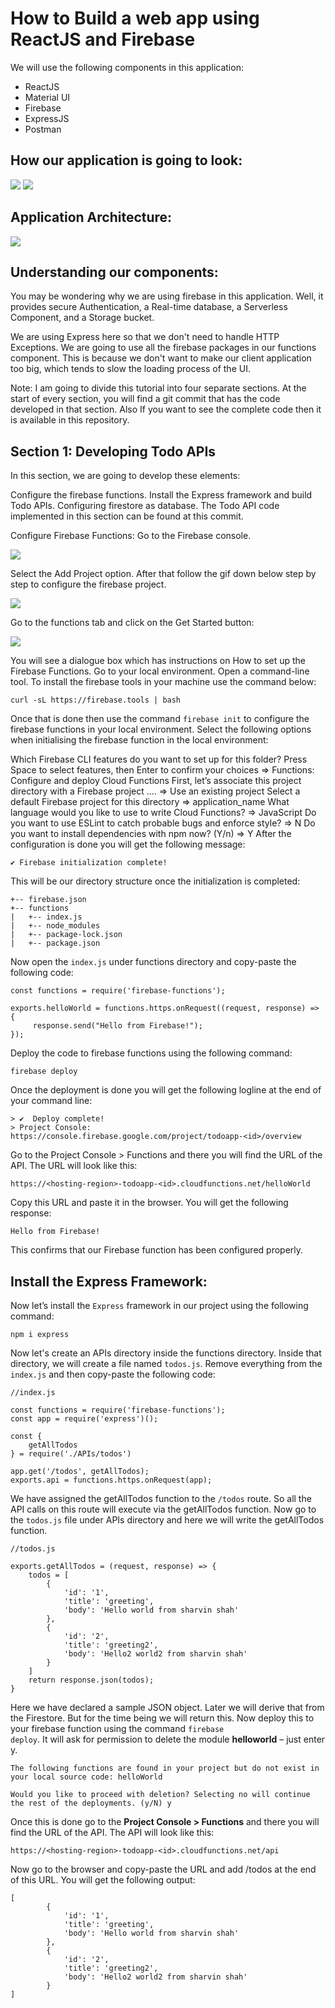 # How to Build a web app using ReactJS and Firebase

We will use the following components in this application:

- ReactJS
- Material UI
- Firebase
- ExpressJS
- Postman

## How our application is going to look:

![](./docs/account_creation.gif)
![](./docs/ezgif.com-optimize.gif)

## Application Architecture:

![](./docs/dashboard.png)

## Understanding our components:

You may be wondering why we are using firebase in this application. Well, it provides secure Authentication, a Real-time database, a Serverless Component, and a Storage bucket.

We are using Express here so that we don't need to handle HTTP Exceptions. We are going to use all the firebase packages in our functions component. This is because we don't want to make our client application too big, which tends to slow the loading process of the UI.

Note: I am going to divide this tutorial into four separate sections. At the start of every section, you will find a git commit that has the code developed in that section. Also If you want to see the complete code then it is available in this repository.

## Section 1: Developing Todo APIs
In this section, we are going to develop these elements:

Configure the firebase functions.
Install the Express framework and build Todo APIs.
Configuring firestore as database.
The Todo API code implemented in this section can be found at this commit.

Configure Firebase Functions:
Go to the Firebase console.

![](./docs/FirebaseFunctions.png)

Select the Add Project option. After that follow the gif down below step by step to configure the firebase project.

![](./docs/FirebaseConfigure.gif)

Go to the functions tab and click on the Get Started button:

![](./docs/FirebaseFunctionConfig1.png)

You will see a dialogue box which has instructions on How to set up the Firebase Functions. Go to your local environment. Open a command-line tool. To install the firebase tools in your machine use the command below:

```
curl -sL https://firebase.tools | bash
```

Once that is done then use the command <code>firebase init</code> to configure the firebase functions in your local environment. Select the following options when initialising the firebase function in the local environment:

Which Firebase CLI features do you want to set up for this folder? Press Space to select features, then Enter to confirm your choices => Functions: Configure and deploy Cloud Functions
First, let’s associate this project directory with a Firebase project …. => Use an existing project
Select a default Firebase project for this directory => application_name
What language would you like to use to write Cloud Functions? => JavaScript
Do you want to use ESLint to catch probable bugs and enforce style? => N
Do you want to install dependencies with npm now? (Y/n) => Y
After the configuration is done you will get the following message:

```
✔ Firebase initialization complete!
```

This will be our directory structure once the initialization is completed:

```
+-- firebase.json
+-- functions
|   +-- index.js
|   +-- node_modules
|   +-- package-lock.json
|   +-- package.json
```

Now open the <code>index.js</code> under functions directory and copy-paste the following code:

```
const functions = require('firebase-functions');

exports.helloWorld = functions.https.onRequest((request, response) => {
     response.send("Hello from Firebase!");
});
```

Deploy the code to firebase functions using the following command:

```
firebase deploy
```

Once the deployment is done you will get the following logline at the end of your command line:

```
> ✔  Deploy complete!
> Project Console: https://console.firebase.google.com/project/todoapp-<id>/overview
```

Go to the Project Console > Functions and there you will find the URL of the API. The URL will look like this:

```
https://<hosting-region>-todoapp-<id>.cloudfunctions.net/helloWorld
```

Copy this URL and paste it in the browser. You will get the following response:

```
Hello from Firebase!
```

This confirms that our Firebase function has been configured properly.

## Install the Express Framework:
Now let’s install the <code>Express</code> framework in our project using the following command:

```
npm i express
```

Now let's create an APIs directory inside the functions directory. Inside that directory, we will create a file named <code>todos.js</code>. Remove everything from the <code>index.js</code> and then copy-paste the following code:

```
//index.js

const functions = require('firebase-functions');
const app = require('express')();

const {
    getAllTodos
} = require('./APIs/todos')

app.get('/todos', getAllTodos);
exports.api = functions.https.onRequest(app);
```

We have assigned the getAllTodos function to the <code>/todos</code> route. So all the API calls on this route will execute via the getAllTodos function. Now go to the <code>todos.js</code> file under APIs directory and here we will write the getAllTodos function.

```
//todos.js

exports.getAllTodos = (request, response) => {
    todos = [
        {
            'id': '1',
            'title': 'greeting',
            'body': 'Hello world from sharvin shah'
        },
        {
            'id': '2',
            'title': 'greeting2',
            'body': 'Hello2 world2 from sharvin shah'
        }
    ]
    return response.json(todos);
}
```

Here we have declared a sample JSON object. Later we will derive that from the Firestore. But for the time being we will return this. Now deploy this to your firebase function using the command <code>firebase deploy</code>. It will ask for permission to delete the module <b>helloworld</b> – just enter y.

```
The following functions are found in your project but do not exist in your local source code: helloWorld

Would you like to proceed with deletion? Selecting no will continue the rest of the deployments. (y/N) y
```

Once this is done go to the <b>Project Console > Functions</b> and there you will find the URL of the API. The API will look like this:


```
https://<hosting-region>-todoapp-<id>.cloudfunctions.net/api
```

Now go to the browser and copy-paste the URL and add /todos at the end of this URL. You will get the following output:

```
[
        {
            'id': '1',
            'title': 'greeting',
            'body': 'Hello world from sharvin shah'
        },
        {
            'id': '2',
            'title': 'greeting2',
            'body': 'Hello2 world2 from sharvin shah'
        }
]
```




